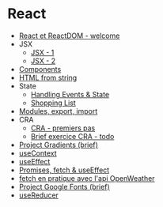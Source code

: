 # React

- [React et ReactDOM - welcome](./react-reactdom-welcome)
- JSX
  - [JSX - 1](./jsx/jsx-1)
  - [JSX - 2](./jsx/jsx-2)
- [Components](./components)
- [HTML from string](./html-from-string)
- State
  - [Handling Events & State](./state/events-state)
  - [Shopping List](./state/shopping-list-example)
- [Modules, export, import](./modules-export-import)
- CRA
  - [CRA - premiers pas](./cra/cra-premiers-pas)
  - [Brief exercice CRA - todo](./cra/cra-todo)
- [Project Gradients (brief)](./project-gradients)
- [useContext](./useContext)
- [useEffect](./useEffect)
- [Promises, fetch & useEffect](./promises-fetch-useEffect)
- [fetch en pratique avec l'api OpenWeather](https://github.com/pehaa/alyra-react-weather-app)
- [Project Google Fonts (brief)](./project-google-fonts)
- [useReducer](./useReducer)
